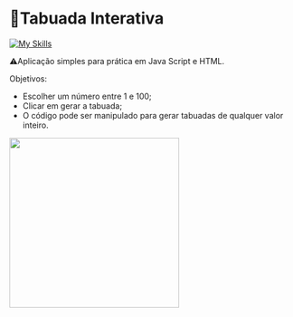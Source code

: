 # 🚀Tabuada Interativa

[![My Skills](https://skillicons.dev/icons?i=js,html)](https://skillicons.dev)

⚠️Aplicação simples para prática em Java Script e HTML. 

Objetivos:
- Escolher um número entre 1 e 100;
- Clicar em gerar a tabuada;
- O código pode ser manipulado para gerar tabuadas de qualquer valor inteiro.

<img src="assets/bman.jpg" width="300"></img>

